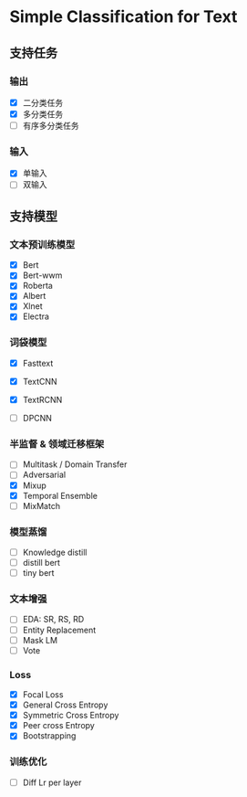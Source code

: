 # Simple Classification for Text

## 支持任务
### 输出
- [x] 二分类任务
- [x] 多分类任务
- [ ] 有序多分类任务

### 输入
- [x] 单输入
- [ ] 双输入

## 支持模型
### 文本预训练模型
- [x] Bert
- [x] Bert-wwm
- [x] Roberta
- [x] Albert
- [x] Xlnet
- [x] Electra

### 词袋模型
- [x] Fasttext
- [x] TextCNN
- [x] TextRCNN
- [ ] DPCNN


### 半监督 & 领域迁移框架
- [ ] Multitask / Domain Transfer
- [ ] Adversarial 
- [x] Mixup
- [x] Temporal Ensemble
- [ ] MixMatch

### 模型蒸馏
- [ ] Knowledge distill
- [ ] distill bert 
- [ ] tiny bert 

### 文本增强
- [ ] EDA: SR, RS, RD
- [ ] Entity Replacement 
- [ ] Mask LM
- [ ] Vote

### Loss
- [x] Focal Loss
- [x] General Cross Entropy
- [x] Symmetric Cross Entropy
- [x] Peer cross Entropy
- [x] Bootstrapping

### 训练优化
- [ ] Diff Lr per layer

